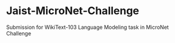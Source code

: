 # Jaist-MicroNet-Challenge
Submission for WikiText-103 Language Modeling task in MicroNet Challenge
